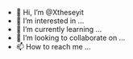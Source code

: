 - 👋 Hi, I’m @Xtheseyit
- 👀 I’m interested in ...
- 🌱 I’m currently learning ...
- 💞️ I’m looking to collaborate on ...
- 📫 How to reach me ...

<!---
Xtheseyit/Xtheseyit is a ✨ special ✨ repository because its `README.md` (this file) appears on your GitHub profile.
You can click the Preview link to take a look at your changes.
--->

